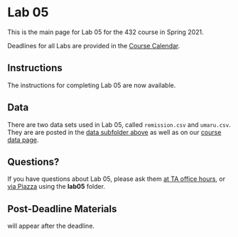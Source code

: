 # Lab 05 

This is the main page for Lab 05 for the 432 course in Spring 2021.

Deadlines for all Labs are provided in the [Course Calendar](https://thomaselove.github.io/432/calendar.html).

## Instructions

The instructions for completing Lab 05 are now available.

## Data

There are two data sets used in Lab 05, called `remission.csv` and `umaru.csv`. They are are posted in the [data subfolder above](https://github.com/THOMASELOVE/432-2021/tree/master/labs/lab05/data) as well as on our [course data page](https://github.com/THOMASELOVE/432-data).

## Questions?

If you have questions about Lab 05, please ask them [at TA office hours](https://thomaselove.github.io/432/contact.html), or [via Piazza](https://piazza.com/case/spring2021/pqhs432) using the **lab05** folder.

## Post-Deadline Materials

will appear after the deadline.
